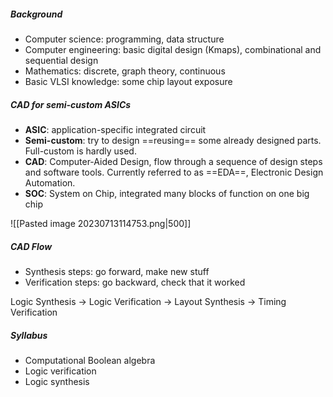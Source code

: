 ##### Background

* Computer science: programming, data structure
* Computer engineering: basic digital design (Kmaps), combinational and sequential design
* Mathematics: discrete, graph theory, continuous
* Basic VLSI knowledge: some chip layout exposure

##### CAD for semi-custom ASICs

* **ASIC**: application-specific integrated circuit
* **Semi-custom**: try to design ==reusing== some already designed parts. Full-custom is hardly used.
* **CAD**: Computer-Aided Design, flow through a sequence of design steps and software tools. Currently referred to as ==EDA==, Electronic Design Automation.
* **SOC**: System on Chip, integrated many blocks of function on one big chip

![[Pasted image 20230713114753.png|500]]

##### CAD Flow

* Synthesis steps: go forward, make new stuff
* Verification steps: go backward, check that it worked

Logic Synthesis -> Logic Verification -> Layout Synthesis -> Timing Verification

##### Syllabus

* Computational Boolean algebra
* Logic verification
* Logic synthesis



